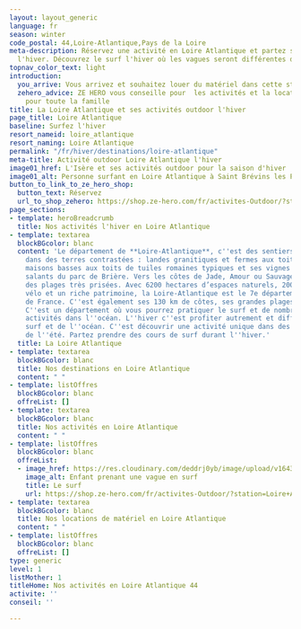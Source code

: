 ```yaml
---
layout: layout_generic
language: fr
season: winter
code_postal: 44,Loire-Atlantique,Pays de la Loire
meta-description: Réservez une activité en Loire Atlantique et partez surfer les vagues
  l'hiver. Découvrez le surf l'hiver où les vagues seront différentes de l'été.
topnav_color_text: light
introduction:
  you_arrive: Vous arrivez et souhaitez louer du matériel dans cette station.
  zehero_advice: ZE HERO vous conseille pour  les activités et la location des équipements
    pour toute la famille
title: La Loire Atlantique et ses activités outdoor l'hiver
page_title: Loire Atlantique
baseline: Surfez l'hiver
resort_nameid: loire_atlantique
resort_naming: Loire Atlantique
permalink: "/fr/hiver/destinations/loire-atlantique"
meta-title: Activité outdoor Loire Atlantique l'hiver
image01_href: L'Isère et ses activités outdoor pour la saison d'hiver
image01_alt: Personne surfant en Loire Atlantique à Saint Brévins les Pins
button_to_link_to_ze_hero_shop:
  button_text: Réservez
  url_to_shop_zehero: https://shop.ze-hero.com/fr/activites-Outdoor/?station=Loire+Atlantique+%2844%29&calessonstype=all&catypegenderlistsummer=all&calessonsactivitytype=all&start-date=
page_sections:
- template: heroBreadcrumb
  title: Nos activités l'hiver en Loire Atlantique
- template: textarea
  blockBGcolor: blanc
  content: 'Le département de **Loire-Atlantique**, c''est des sentiers qui vous mèneront
    dans des terres contrastées : landes granitiques et fermes aux toits d’ardoise,
    maisons basses aux toits de tuiles romaines typiques et ses vignes ou aux marais
    salants du parc de Brière. Vers les côtes de Jade, Amour ou Sauvage, s’étendent
    des plages très prisées. Avec 6200 hectares d’espaces naturels, 2000 km d’itinéraires
    vélo et un riche patrimoine, la Loire-Atlantique est le 7e département **touristique**
    de France. C''est également ses 130 km de côtes, ses grandes plages et ses vagues.
    C''est un département où vous pourrez pratiquer le surf et de nombreuses autre
    activités dans l''océan. L''hiver c''est profiter autrement et différemment du
    surf et de l''océan. C''est découvrir une activité unique dans des vagues différentes
    de l''été. Partez prendre des cours de surf durant l''hiver.'
  title: La Loire Atlantique
- template: textarea
  blockBGcolor: blanc
  title: Nos destinations en Loire Atlantique
  content: " "
- template: listOffres
  blockBGcolor: blanc
  offreList: []
- template: textarea
  blockBGcolor: blanc
  title: Nos activités en Loire Atlantique
  content: " "
- template: listOffres
  blockBGcolor: blanc
  offreList:
  - image_href: https://res.cloudinary.com/deddrj0yb/image/upload/v1643624276/website/Surf%20Atlantic/IMG_7885_dljybe.jpg
    image_alt: Enfant prenant une vague en surf
    title: Le surf
    url: https://shop.ze-hero.com/fr/activites-Outdoor/?station=Loire+Atlantique+%2844%29&calessonstype=all&catypegenderlistsummer=all&calessonsactivitytype=Surf&start-date=
- template: textarea
  blockBGcolor: blanc
  title: Nos locations de matériel en Loire Atlantique
  content: " "
- template: listOffres
  blockBGcolor: blanc
  offreList: []
type: generic
level: 1
listMother: 1
titleHome: Nos activités en Loire Atlantique 44
activite: ''
conseil: ''

---
```

